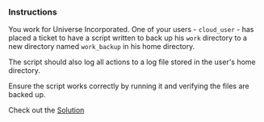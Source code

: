 ### Instructions

You work for Universe Incorporated. One of your users - `cloud_user` - has placed a ticket to have a script written to back up his `work` directory to a new directory named `work_backup` in his home directory. 

The script should also log all actions to a log file stored in the user's home directory.

Ensure the script works correctly by running it and verifying the files are backed up.

Check out the [Solution](solution.sh)
